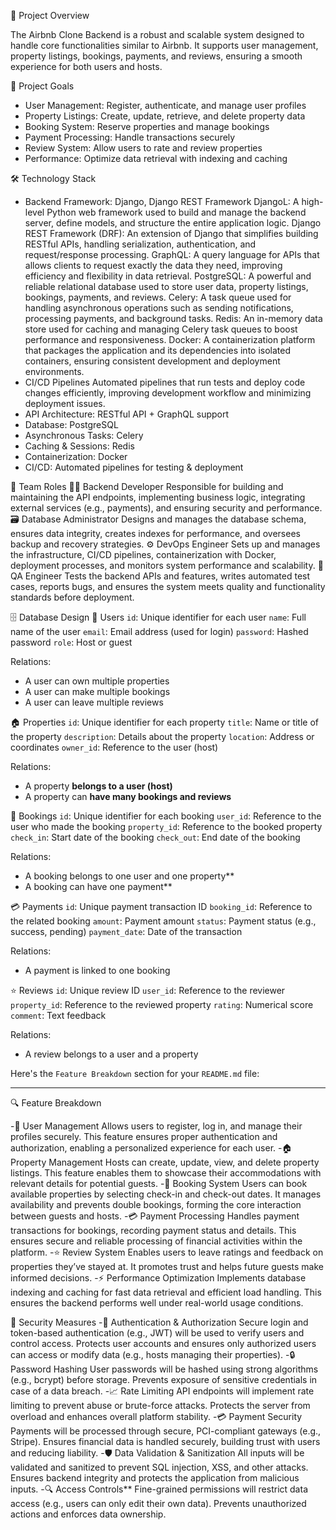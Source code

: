 📝 Project Overview

The Airbnb Clone Backend is a robust and scalable system designed to handle core functionalities similar to Airbnb. It supports user management, property listings, bookings, payments, and reviews, ensuring a smooth experience for both users and hosts.

🎯 Project Goals
- User Management: Register, authenticate, and manage user profiles
- Property Listings: Create, update, retrieve, and delete property data
- Booking System: Reserve properties and manage bookings
- Payment Processing: Handle transactions securely
- Review System: Allow users to rate and review properties
- Performance: Optimize data retrieval with indexing and caching

🛠️ Technology Stack
- Backend Framework: Django, Django REST Framework
   DjangoL: A high-level Python web framework used to build and manage the backend server, define models, and structure the entire application logic.
   Django REST Framework (DRF): An extension of Django that simplifies building RESTful APIs, handling serialization, authentication, and request/response processing.
   GraphQL: A query language for APIs that allows clients to request exactly the data they need, improving efficiency and flexibility in data retrieval.
   PostgreSQL: A powerful and reliable relational database used to store user data, property listings, bookings, payments, and reviews.
   Celery: A task queue used for handling asynchronous operations such as sending notifications, processing payments, and background tasks.
   Redis: An in-memory data store used for caching and managing Celery task queues to boost performance and responsiveness.
   Docker: A containerization platform that packages the application and its dependencies into isolated containers, ensuring consistent development and deployment environments.
- CI/CD Pipelines
Automated pipelines that run tests and deploy code changes efficiently, improving development workflow and minimizing deployment issues.
- API Architecture: RESTful API + GraphQL support
- Database: PostgreSQL
- Asynchronous Tasks: Celery
- Caching & Sessions: Redis
- Containerization: Docker
- CI/CD: Automated pipelines for testing & deployment

👥 Team Roles
 🧑‍💻 Backend Developer
   Responsible for building and maintaining the API endpoints, implementing business logic, integrating external services (e.g., payments), and ensuring security and performance.
 🗃️ Database Administrator
  Designs and manages the database schema, ensures data integrity, creates indexes for performance, and oversees backup and recovery strategies.
 ⚙️ DevOps Engineer
  Sets up and manages the infrastructure, CI/CD pipelines, containerization with Docker, deployment processes, and monitors system performance and scalability.
 🧪 QA Engineer
  Tests the backend APIs and features, writes automated test cases, reports bugs, and ensures the system meets quality and functionality standards before deployment.

🗄️ Database Design
 🧑 Users
   `id`: Unique identifier for each user
   `name`: Full name of the user
   `email`: Email address (used for login)
   `password`: Hashed password
   `role`: Host or guest

  Relations:
- A user can own multiple properties
- A user can make multiple bookings
- A user can leave multiple reviews

 🏠 Properties
  `id`: Unique identifier for each property
  `title`: Name or title of the property
  `description`: Details about the property
  `location`: Address or coordinates
  `owner_id`: Reference to the user (host)

  Relations:
- A property **belongs to a user (host)**
- A property can **have many bookings and reviews**

 📅 Bookings
  `id`: Unique identifier for each booking
  `user_id`: Reference to the user who made the booking
  `property_id`: Reference to the booked property
  `check_in`: Start date of the booking
  `check_out`: End date of the booking

  Relations:
- A booking belongs to one user and one property**
- A booking can have one payment**

 💳 Payments
  `id`: Unique payment transaction ID
  `booking_id`: Reference to the related booking
  `amount`: Payment amount
  `status`: Payment status (e.g., success, pending)
  `payment_date`: Date of the transaction

Relations:
- A payment is linked to one booking

⭐ Reviews
  `id`: Unique review ID
  `user_id`: Reference to the reviewer
  `property_id`: Reference to the reviewed property
  `rating`: Numerical score
  `comment`: Text feedback

 Relations:
  - A review belongs to a user and a property

Here's the `Feature Breakdown` section for your `README.md` file:

---

🔍 Feature Breakdown

 -👤 User Management
   Allows users to register, log in, and manage their profiles securely. This feature ensures proper authentication and authorization, enabling a personalized experience for each user.
 -🏠 Property Management
   Hosts can create, update, view, and delete property listings. This feature enables them to showcase their accommodations with relevant details for potential guests.
 -📅 Booking System
   Users can book available properties by selecting check-in and check-out dates. It manages availability and prevents double bookings, forming the core interaction between guests and hosts.
 -💳 Payment Processing
   Handles payment transactions for bookings, recording payment status and details. This ensures secure and reliable processing of financial activities within the platform.
 -⭐ Review System
   Enables users to leave ratings and feedback on properties they’ve stayed at. It promotes trust and helps future guests make informed decisions.
 -⚡ Performance Optimization
   Implements database indexing and caching for fast data retrieval and efficient load handling. This ensures the backend performs well under real-world usage conditions.


🔐 Security Measures
 -🔑 Authentication & Authorization
   Secure login and token-based authentication (e.g., JWT) will be used to verify users and control access.
   Protects user accounts and ensures only authorized users can access or modify data (e.g., hosts managing their properties).
 -🔒 Password Hashing
   User passwords will be hashed using strong algorithms (e.g., bcrypt) before storage.
   Prevents exposure of sensitive credentials in case of a data breach.
 -📈 Rate Limiting
   API endpoints will implement rate limiting to prevent abuse or brute-force attacks.
   Protects the server from overload and enhances overall platform stability.
 -💳 Payment Security
   Payments will be processed through secure, PCI-compliant gateways (e.g., Stripe).
   Ensures financial data is handled securely, building trust with users and reducing liability.
 -🛡️ Data Validation & Sanitization
   All inputs will be validated and sanitized to prevent SQL injection, XSS, and other attacks.
   Ensures backend integrity and protects the application from malicious inputs.
 -🔍 Access Controls**
   Fine-grained permissions will restrict data access (e.g., users can only edit their own data).
   Prevents unauthorized actions and enforces data ownership.



